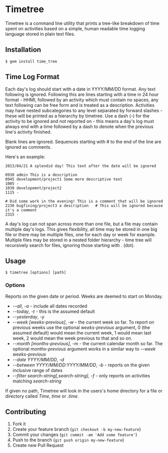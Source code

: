 # Timetree

Timetree is a command line utility that prints a tree-like breakdown of time spent on activities based on a simple, human readable time logging language stored in plain text files.

## Installation

    $ gem install time_tree

## Time Log Format

Each day's log should start with a date in YYYY/MM/DD format. Any text following is ignored. Following this are lines starting with a time in 24 hour format - HHMI, followed by an activity which must contain no spaces, any text following can be free form and is treated as a description. Activities may have nested subcategories to any level separated by forward slashes - these will be printed as a hierarchy by timetree. Use a dash (-) for the activity to be ignored and not reported on - this means a day's log must always end with a time followed by a dash to denote when the previous line's activity finished.

Blank lines are ignored. Sequences starting with # to the end of the line are ignored as comments.

Here's an example:

    2013/04/21 A splendid day! This text after the date will be ignored

    0930 admin This is a description
    0945 development/project1 Some more descriptive text
    1005 -
    1030 developemnt/project2
    1115 -

    # Did some work in the evening! This is a comment that will be ignored
    2230 bugfixing/project3 a description   # This will be ignored because it's a comment
    2315 -


A day's log can not span across more than one file, but a file may contain multiple day's logs. This gives flexibility, all time may be stored in one big file or there may be multiple files, one for each day or week for example. Multiple files may be stored in a nested folder hierarchy - time tree will recursively search for files, ignoring those starting with . (dot).

## Usage

    $ timetree [options] [path]

### Options

Reports on the given date or period. Weeks are deemed to start on Monday.

  * *--all*, *-a* - include all dates recorded
  * *--today*, *-t* - this is the assumed default
  * *--yesterday*, *-y*
  * *--week [weeks-previous]*, *-w* - the current week so far. To report on previous weeks use the optional *weeks-previous* argument, 0 (the assumed default) would mean the current week, 1 would mean last week, 2 would mean the week previous to that and so on.
  * *--month [months-previous]*, *-m* - the current calendar month so far. The optional *months-previous* argument works in a similar way to *--week weeks-previous*
  * *--date YYYY/MM/DD*, *-d*
  * *--between YYYY/MM/DD:YYYY/MM/DD*, *-b* - reports on the given inclusive range of dates
  * *--filter search-string[,search-string]*, *-f* - only reports on activities matching *search-string*

If given no path, Timetree will look in the users's home directory for a file or directory called *Time*, *time* or *.time*.

## Contributing

1. Fork it
2. Create your feature branch (`git checkout -b my-new-feature`)
3. Commit your changes (`git commit -am 'Add some feature'`)
4. Push to the branch (`git push origin my-new-feature`)
5. Create new Pull Request
